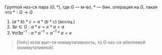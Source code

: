 Группой наз-ся пара $(G, *)$, где $G$ — м-во, $*$ — бин. операция на $G$, такая что
$*: G\to G$
1. $(a*b)*c=a*(b*c)$ (ассоц.)
2. $\exists e \in G: a*e=e*a=a$
3. $\forall a \exists a^{-1}: a*a^{-1}=a^{-1}*a = e$

> [!info] если вып-ся коммутативность, то $G$ наз-ся абеллевой (коммутативной)

